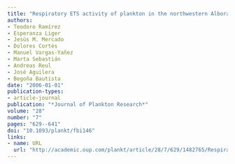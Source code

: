 ```yaml
---
title: "Respiratory ETS activity of plankton in the northwestern Alboran Sea: seasonal variability and relationship with hydrological and biological features"
authors:
- Teodoro Ramírez
- Esperanza Liger
- Jesús M. Mercado
- Dolores Cortés
- Manuel Vargas-Yañez
- Marta Sebastián
- Andreas Reul
- José Aguilera
- Begoña Bautista
date: "2006-01-01"
publication-types:
- article-journal
publication: "*Journal of Plankton Research*"
volume: "28"
number: "7"
pages: "629--641"
doi: "10.1093/plankt/fbi146"
links:
- name: URL
  url: "http://academic.oup.com/plankt/article/28/7/629/1482765/Respiratory-ETS-activity-of-plankton-in-the"
---
```

